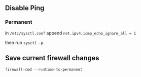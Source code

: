 ## Disable Ping

### Permanent
in `/etc/sysctl.conf` append
`net.ipv4.icmp_echo_ignore_all = 1`

then run `sysctl -p`

## Save current firewall changes
`firewall-cmd --runtime-to-permanent`